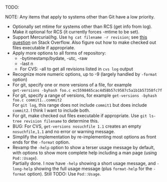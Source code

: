 TODO:

NOTE: Any items that apply to systems other than Git have a low
priority.

* Optionally set mtime for systems other than RCS (get info from log).
  Make it optional for RCS (it currently forces -mtime to be set).
* Support Mercurial/hg.  Use `hg cat filename -r revision`; see
  [this question](http://stackoverflow.com/q/4523918/827263) on Stack Overflow.
  Also figure out how to make checked out files executable if appropriate.
* Apply more options to all forms of repository:
  * -bytimestamp/bydate, -utc, -raw
  * -last n
  * For CVS: -all to get all revisions listed in `cvs log` output
* Recognize more numeric options, up to -9 (largely handled by `-format` option)
* For git, specify one or more versions of a file, for example  
  `get-versions -byhash foo.c ec5598465cac4d58b57c9587c5a1b1b57358fc7f`
* For git, specify a range of versions, for example
  `get-versions -byhash foo.c commit1..commit2`  
  For `git log`, this range does not include `commit1` but does include `commit2`.
  I think I want to include both.
* For git, make checked out files executable if appropriate.
  Use `git ls-tree revision filename` to determine this.
* BUG: For CVS, `get-versions nosuchfile 1.1` creates an empty
  `nosuchfile,1.1` and no error or warning message.
* Simplify the implementation by re-implementing most options
  as front ends for the `-format` option.
* Revamp the `-help` option to show a terser usage message by
  default, with options to show more complete help including
  a man page (using `Pod::Usage`).  
  Partially done.  I now have `-help` showing a short usage message,
  and `-long-help` showing the full usage message (plus `format-help`
  for the `-format` option).  Still TODO: Use `Pod::Usage`.
